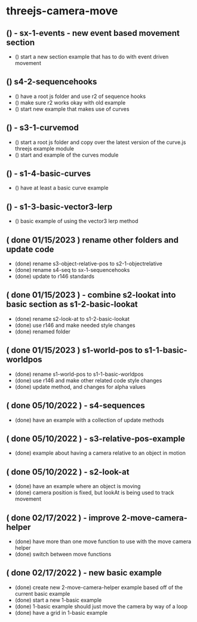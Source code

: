 # threejs-camera-move

## () - sx-1-events - new event based movement section
* () start a new section example that has to do with event driven movement

## () s4-2-sequencehooks
* () have a root js folder and use r2 of sequence hooks
* () make sure r2 works okay with old example
* () start new example that makes use of curves

## () - s3-1-curvemod
* () start a root js folder and copy over the latest version of the curve.js threejs example module
* () start and example of the curves module

## () - s1-4-basic-curves
* () have at least a basic curve example

## () - s1-3-basic-vector3-lerp
* () basic example of using the vector3 lerp method

## ( done 01/15/2023 ) rename other folders and update code
* (done) rename s3-object-relative-pos to s2-1-objectrelative
* (done) rename s4-seq to sx-1-sequencehooks
* (done) update to r146 standards

## ( done 01/15/2023 ) - combine s2-lookat into basic section as s1-2-basic-lookat
* (done) rename s2-look-at to s1-2-basic-lookat
* (done) use r146 and make needed style changes
* (done) renamed folder

## ( done 01/15/2023 ) s1-world-pos to s1-1-basic-worldpos
* (done) rename s1-world-pos to s1-1-basic-worldpos
* (done) use r146 and make other related code style changes
* (done) update method, and changes for alpha values

## ( done 05/10/2022 ) - s4-sequences
* (done) have an example with a collection of update methods

## ( done 05/10/2022 ) - s3-relative-pos-example
* (done) example about having a camera relative to an object in motion

## ( done 05/10/2022 ) - s2-look-at
* (done) have an example where an object is moving
* (done) camera position is fixed, but lookAt is being used to track movement

## ( done 02/17/2022 ) - improve 2-move-camera-helper
* (done) have more than one move function to use with the move camera helper
* (done) switch between move functions

## ( done 02/17/2022 ) - new basic example
* (done) create new 2-move-camera-helper example based off of the current basic example
* (done) start a new 1-basic example
* (done) 1-basic example should just move the camera by way of a loop
* (done) have a grid in 1-basic example